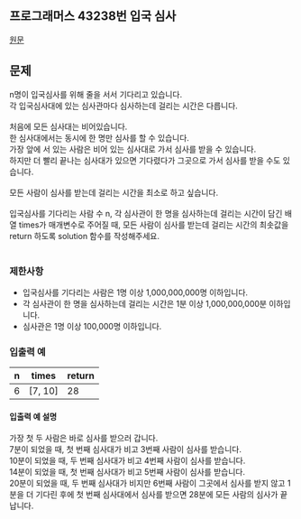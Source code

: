 ## 프로그래머스 43238번 입국 심사

[원문](https://school.programmers.co.kr/learn/courses/30/lessons/43238)

## 문제

n명이 입국심사를 위해 줄을 서서 기다리고 있습니다.<br />
각 입국심사대에 있는 심사관마다 심사하는데 걸리는 시간은 다릅니다.<br /><br />
처음에 모든 심사대는 비어있습니다.<br />
한 심사대에서는 동시에 한 명만 심사를 할 수 있습니다.<br />
가장 앞에 서 있는 사람은 비어 있는 심사대로 가서 심사를 받을 수 있습니다.<br />하지만 더 빨리 끝나는 심사대가 있으면 기다렸다가 그곳으로 가서 심사를 받을 수도 있습니다.<br /><br />
모든 사람이 심사를 받는데 걸리는 시간을 최소로 하고 싶습니다.<br /><br />
입국심사를 기다리는 사람 수 n, 각 심사관이 한 명을 심사하는데 걸리는 시간이 담긴 배열 times가 매개변수로 주어질 때, 모든 사람이 심사를 받는데 걸리는 시간의 최솟값을 return 하도록 solution 함수를 작성해주세요.<br /><br />

### 제한사항

- 입국심사를 기다리는 사람은 1명 이상 1,000,000,000명 이하입니다.
- 각 심사관이 한 명을 심사하는데 걸리는 시간은 1분 이상 1,000,000,000분 이하입니다.
- 심사관은 1명 이상 100,000명 이하입니다.

### 입출력 예

| n   | times   | return |
| --- | ------- | ------ |
| 6   | [7, 10] | 28     |

#### 입출력 예 설명

가장 첫 두 사람은 바로 심사를 받으러 갑니다.<br />
7분이 되었을 때, 첫 번째 심사대가 비고 3번째 사람이 심사를 받습니다.<br />
10분이 되었을 때, 두 번째 심사대가 비고 4번째 사람이 심사를 받습니다.<br />
14분이 되었을 때, 첫 번째 심사대가 비고 5번째 사람이 심사를 받습니다.<br />
20분이 되었을 때, 두 번째 심사대가 비지만 6번째 사람이 그곳에서 심사를 받지 않고 1분을 더 기다린 후에 첫 번째 심사대에서 심사를 받으면 28분에 모든 사람의 심사가 끝납니다.
